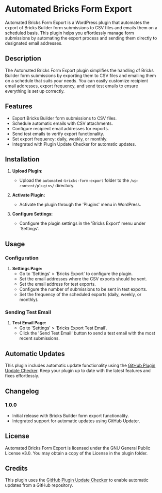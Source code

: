 # Automated Bricks Form Export

Automated Bricks Form Export is a WordPress plugin that automates the export of Bricks Builder form submissions to CSV files and emails them on a scheduled basis. This plugin helps you effortlessly manage form submissions by automating the export process and sending them directly to designated email addresses.

## Description

The Automated Bricks Form Export plugin simplifies the handling of Bricks Builder form submissions by exporting them to CSV files and emailing them on a schedule that suits your needs. You can easily customize recipient email addresses, export frequency, and send test emails to ensure everything is set up correctly.

## Features

- Export Bricks Builder form submissions to CSV files.
- Schedule automatic emails with CSV attachments.
- Configure recipient email addresses for exports.
- Send test emails to verify export functionality.
- Set export frequency: daily, weekly, or monthly.
- Integrated with Plugin Update Checker for automatic updates.

## Installation

1. **Upload Plugin:**
   - Upload the `automated-bricks-form-export` folder to the `/wp-content/plugins/` directory.

2. **Activate Plugin:**
   - Activate the plugin through the 'Plugins' menu in WordPress.

3. **Configure Settings:**
   - Configure the plugin settings in the 'Bricks Export' menu under 'Settings'.

## Usage

### Configuration

1. **Settings Page:**
   - Go to 'Settings' > 'Bricks Export' to configure the plugin.
   - Set the email addresses where the CSV exports should be sent.
   - Set the email address for test exports.
   - Configure the number of submissions to be sent in test exports.
   - Set the frequency of the scheduled exports (daily, weekly, or monthly).

### Sending Test Email

1. **Test Email Page:**
   - Go to 'Settings' > 'Bricks Export Test Email'.
   - Click the 'Send Test Email' button to send a test email with the most recent submissions.

## Automatic Updates

This plugin includes automatic update functionality using the [GitHub Plugin Update Checker](https://github.com/YahnisElsts/plugin-update-checker). Keep your plugin up to date with the latest features and fixes effortlessly.

## Changelog

### 1.0.0
- Initial release with Bricks Builder form export functionality.
- Integrated support for automatic updates using GitHub Updater.

## License

Automated Bricks Form Export is licensed under the GNU General Public License v3.0. You may obtain a copy of the License in the plugin folder. 

## Credits

This plugin uses the [GitHub Plugin Update Checker](https://github.com/YahnisElsts/plugin-update-checker) to enable automatic updates from a GitHub repository.